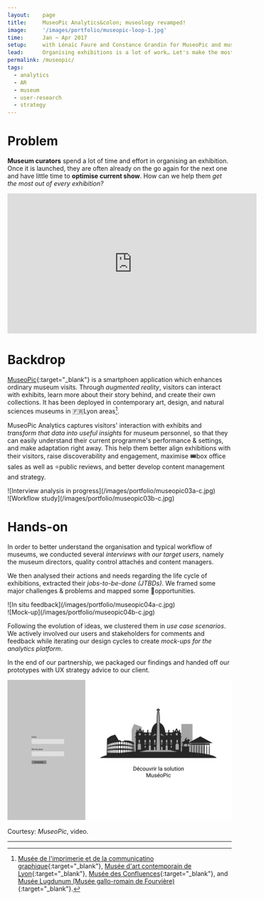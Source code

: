 ```yaml
---
layout:    page
title:     MuseoPic Analytics&colon; museology revamped!
image:     '/images/portfolio/museopic-loop-1.jpg'
time:      Jan ~ Apr 2017
setup:     with Lénaïc Faure and Constance Grandin for MuseoPic and museums in Lyon.
lead:      Organising exhibitions is a lot of work… Let's make the most out of every one of them!
permalink: /museopic/
tags:
  - analytics
  - AR
  - museum
  - user-research
  - strategy
---
```


# Problem
**Museum curators** spend a lot of time and effort in organising an exhibition. Once it is launched, they are often already on the go again for the next one and have little time to **optimise current show**. How can we help them *get the most out of every exhibition?*

<div class="e-iframe" markdown="1">
<iframe width="560" height="315" src="https://www.youtube-nocookie.com/embed/48McP4qGOJU?rel=0" frameborder="0" allow="accelerometer; autoplay; encrypted-media; gyroscope; picture-in-picture" allowfullscreen></iframe>
</div>

# Backdrop
[MuseoPic](http://www.museopic.com){:target="_blank"} is a smartphoen application which enhances ordinary museum visits. Through *augmented reality*, visitors can interact with exhibits, learn more about their story behind, and create their own collections. It has been deployed in contemporary art, design, and natural sciences museums in 🇫🇷Lyon areas[^1].

MuseoPic Analytics captures visitors' interaction with exhibits and *transform that data into useful insights* for museum personnel, so that they can easily understand their current programme's performance & settings, and make adaptation right away. This help them better align exhibitions with their visitors, raise discoverability and engagement, maximise 🎟box office sales as well as ⭐️public reviews, and better develop content management and strategy.

<div class="o-grid" markdown="1">
<div class="o-grid__col o-grid__col--2-4-m" markdown="1">
![Interview analysis in progress](/images/portfolio/museopic03a-c.jpg)
</div>
<div class="o-grid__col o-grid__col--2-4-m" markdown="1">
![Workflow study](/images/portfolio/museopic03b-c.jpg)
</div>
</div>

# Hands-on
In order to better understand the organisation and typical workflow of museums, we conducted several *interviews with our target users*, namely the museum directors, quality control attachés and content managers.

We then analysed their actions and needs regarding the life cycle of exhibitions, extracted their *jobs-to-be-done (JTBDs)*. We framed some major challenges & problems and mapped some 🎈opportunities.

<div class="o-grid" markdown="1">
<div class="o-grid__col o-grid__col--2-4-m" markdown="1">
![In situ feedback](/images/portfolio/museopic04a-c.jpg)
</div>
<div class="o-grid__col o-grid__col--2-4-m" markdown="1">
![Mock-up](/images/portfolio/museopic04b-c.jpg)
</div>
</div>

Following the evolution of ideas, we clustered them in *use case scenarios*. We actively involved our users and stakeholders for comments and feedback while iterating our design cycles to create *mock-ups for the analytics platform*.

In the end of our partnership, we packaged our findings and handed off our prototypes with UX strategy advice to our client.

![Screenshots of MuseoPic Analytics mock-up](/images/portfolio/museopic-loop.gif)

<div class="extras" markdown="1">
Courtesy: <i>MuseoPic</i>, video.
</div>

* * *

[^1]: [Musée de l'imprimerie et de la communicatino graphique](http://www.imprimerie.lyon.fr/){:target="_blank"}, [Musée d'art contemporain de Lyon](http://www.mac-lyon.com/mac){:target="_blank"}, [Musée des Confluences](https://www.museedesconfluences.fr/){:target="_blank"}, and [Musée Lugdunum (Musée gallo-romain de Fourvière)](https://lugdunum.grandlyon.com/){:target="_blank"}.